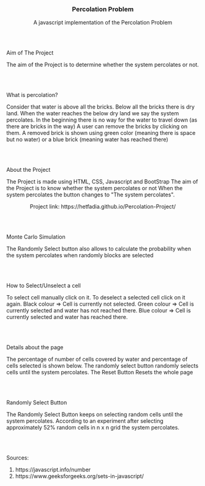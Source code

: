 <p align="center">

  <h3 align="center">Percolation Problem</h3>

  <p align="center">
    A javascript implementation of the Percolation Problem
    <br />
    <a href="https://github.com/HETFADIA/Percolation-Project"></strong></a>
    
  </p>
</p>
<br />
<br />

<p>
Aim of The Project

The aim of the Project is to determine whether the system percolates or not.

</p>
<br />
<br />

<p>
What is percolation?

Consider that water is above all the bricks.
Below all the bricks there is dry land.
When the water reaches the below dry land we say the system percolates.
In the beginning there is no way for the water to travel down (as there are bricks in the way)
A user can remove the bricks by clicking on them.
A removed brick is shown using green color (meaning there is space but no water) or a blue brick (meaning water has reached there)

</p>
<br />
<br />

<p>
About the Project

The Project is made using HTML, CSS, Javascript and BootStrap
The aim of the Project is to know whether the system percolates or not
When the system percolates the button changes to "The system percolates".

</p>
<p align= "center">
    Project link: https://hetfadia.github.io/Percolation-Project/
</p>
<br />
<br />
<p>
Monte Carlo Simulation

The Randomly Select button also allows to calculate the probability when the system percolates when randomly blocks are selected

</p>
<br />
<br />
<p>
How to Select/Unselect a cell

To select cell manually click on it.
To deselect a selected cell click on it again.
Black colour => Cell is currently not selected.
Green colour => Cell is currently selected and water has not reached there.
Blue colour => Cell is currently selected and water has reached there.

</p>
<br />
<br />
<p>
Details about the page

The percentage of number of cells covered by water and percentage of cells selected is shown below.
The randomly select button randomly selects cells until the system percolates.
The Reset Button Resets the whole page

</p>
<br />
<br />
<p>
Randomly Select Button

The Randomly Select Button keeps on selecting random cells until the system percolates.
According to an experiment after selecting approximately 52% random cells in n x n grid the system percolates.

</p>
<br />
<br />
<p>
    Sources:
    <ol>
        <li> https://javascript.info/number
        <li> https://www.geeksforgeeks.org/sets-in-javascript/
    <ol>
</p>
